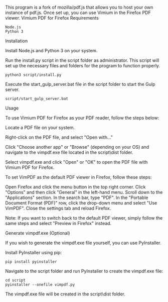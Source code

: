 This program is a fork of mozilla/pdf.js that allows you to host your own instance of pdf.js. Once set up, you can use Vimium in the Firefox PDF viewer.
Vimium PDF for Firefox
Requirements

    Node.js
    Python 3

Installation

 Install Node.js and Python 3 on your system.

 Run the install.py script in the script folder as administrator. This script will set up the necessary files and folders for the program to function properly.


    python3 script/install.py

 Execute the start_gulp_server.bat file in the script folder to start the Gulp server.



    script/start_gulp_server.bat

Usage

To use Vimium PDF for Firefox as your PDF reader, follow the steps below:

   Locate a PDF file on your system.

   Right-click on the PDF file, and select "Open with..."

   Click "Choose another app" or "Browse" (depending on your OS) and navigate to the vimpdf.exe file located in the script\dist folder.

   Select vimpdf.exe and click "Open" or "OK" to open the PDF file with Vimium PDF for Firefox.
    
To set VimPDF as the default PDF viewer in Firefox, follow these steps:

   Open Firefox and click the menu button in the top right corner.
   Click "Options" and then click "General" in the left-hand menu.
   Scroll down to the "Applications" section.
   In the search bar, type "PDF".
   In the "Portable Document Format (PDF)" row, click the drop-down menu and select "Use VimPDF".
   Close the settings tab and reload Firefox.

Note: If you want to switch back to the default PDF viewer, simply follow the same steps and select "Preview in Firefox" instead.

Generate vimpdf.exe (Optional)

If you wish to generate the vimpdf.exe file yourself, you can use PyInstaller.

   Install PyInstaller using pip:


    pip install pyinstaller

  Navigate to the script folder and run PyInstaller to create the vimpdf.exe file:


    cd script
    pyinstaller --onefile vimpdf.py

The vimpdf.exe file will be created in the script\dist folder.
